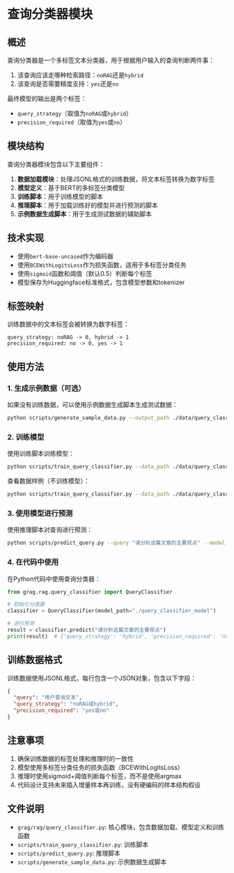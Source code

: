 # 查询分类器模块

## 概述

查询分类器是一个多标签文本分类器，用于根据用户输入的查询判断两件事：

1. 该查询应该走哪种检索路径：`noRAG`还是`hybrid`
2. 该查询是否需要精度支持：`yes`还是`no`

最终模型的输出是两个标签：
- `query_strategy`（取值为`noRAG`或`hybrid`）
- `precision_required`（取值为`yes`或`no`）

## 模块结构

查询分类器模块包含以下主要组件：

1. **数据加载模块**：处理JSONL格式的训练数据，将文本标签转换为数字标签
2. **模型定义**：基于BERT的多标签分类模型
3. **训练脚本**：用于训练模型的脚本
4. **推理脚本**：用于加载训练好的模型并进行预测的脚本
5. **示例数据生成脚本**：用于生成测试数据的辅助脚本

## 技术实现

- 使用`bert-base-uncased`作为编码器
- 使用`BCEWithLogitsLoss`作为损失函数，适用于多标签分类任务
- 使用`sigmoid`函数和阈值（默认0.5）判断每个标签
- 模型保存为Huggingface标准格式，包含模型参数和tokenizer

## 标签映射

训练数据中的文本标签会被转换为数字标签：

```
query_strategy: noRAG -> 0, hybrid -> 1
precision_required: no -> 0, yes -> 1
```

## 使用方法

### 1. 生成示例数据（可选）

如果没有训练数据，可以使用示例数据生成脚本生成测试数据：

```bash
python scripts/generate_sample_data.py --output_path ./data/query_classifier_sample_data.jsonl --num_samples 100
```

### 2. 训练模型

使用训练脚本训练模型：

```bash
python scripts/train_query_classifier.py --data_path ./data/query_classifier_sample_data.jsonl --output_dir ./query_classifier_model --batch_size 8 --epochs 5
```

查看数据样例（不训练模型）：

```bash
python scripts/train_query_classifier.py --data_path ./data/query_classifier_sample_data.jsonl --sample_data
```

### 3. 使用模型进行预测

使用推理脚本对查询进行预测：

```bash
python scripts/predict_query.py --query "请分析这篇文章的主要观点" --model_path ./query_classifier_model
```

### 4. 在代码中使用

在Python代码中使用查询分类器：

```python
from grag.rag.query_classifier import QueryClassifier

# 初始化分类器
classifier = QueryClassifier(model_path="./query_classifier_model")

# 进行预测
result = classifier.predict("请分析这篇文章的主要观点")
print(result)  # {'query_strategy': 'hybrid', 'precision_required': 'no'}
```

## 训练数据格式

训练数据使用JSONL格式，每行包含一个JSON对象，包含以下字段：

```json
{
  "query": "用户查询文本",
  "query_strategy": "noRAG或hybrid",
  "precision_required": "yes或no"
}
```

## 注意事项

1. 确保训练数据的标签处理和推理时的一致性
2. 模型使用多标签分类任务的损失函数（BCEWithLogitsLoss）
3. 推理时使用sigmoid+阈值判断每个标签，而不是使用argmax
4. 代码设计支持未来插入增量样本再训练，没有硬编码的样本结构假设

## 文件说明

- `grag/rag/query_classifier.py`: 核心模块，包含数据加载、模型定义和训练函数
- `scripts/train_query_classifier.py`: 训练脚本
- `scripts/predict_query.py`: 推理脚本
- `scripts/generate_sample_data.py`: 示例数据生成脚本